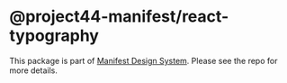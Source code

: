 # @project44-manifest/react-typography

This package is part of [Manifest Design System](https://github.com/project44/manifest). Please see
the repo for more details.
